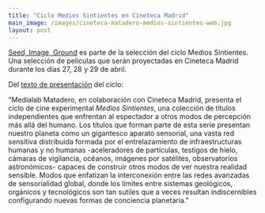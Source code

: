 ```yaml
---
title: "Ciclo Medios Sintientes en Cineteca Madrid"
main_image: /images/cineteca-matadero-medios-sintientes-web.jpg
layout: post
---
```


<a href="http://abelardogfournier.org/works/seedimageground.html">Seed, Image, Ground</a> es parte de la selección del ciclo Medios Sintientes. Una selección de películas que serán proyectadas en Cineteca Madrid durante los días 27, 28 y 29 de abril.

Del <a href="https://www.cinetecamadrid.com/ciclo/medios-sintientes">texto de presentación</a> del ciclo:

"Medialab Matadero, en colaboración con Cineteca Madrid, presenta el ciclo de cine experimental <em>Medios Sintientes</em>, una colección de títulos independientes que enfrentan al espectador a otros modos de percepción más allá del humano. Los títulos que forman parte de esta serie presentan nuestro planeta como un gigantesco aparato sensorial, una vasta red sensitiva distribuida formada por el entrelazamiento de infraestructuras humanas y no humanas -aceleradores de partículas, testigos de hielo, cámaras de vigilancia, océanos, imágenes por satélites, observatorios astronómicos- capaces de construir otros modos de ver nuestra realidad sensible. Modos que enfatizan la interconexión entre las redes avanzadas de sensorialidad global, donde los límites entre sistemas geológicos, orgánicos y tecnológicos son tan sutiles que a veces resultan indiscernibles configurando nuevas formas de conciencia planetaria."
